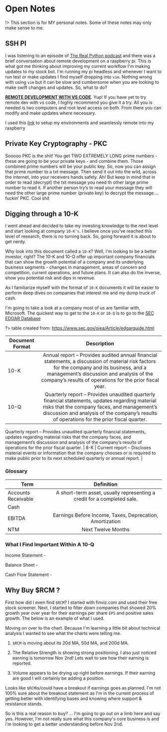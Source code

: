 # Open Notes
!> This section is for MY personal notes. Some of these notes may only make sense to me. 

## SSH PI

I was listening to an episode of [The Real Python podcast](https://realpython.com/podcasts/rpp/) and there was a brief conversation about remote development on a raspberry pi. This is what got me thinking about improving my current workflow I'm making updates to my stock bot. I'm running my pi headless and whenever I want to run test or make updates I find myself dropping into `vim`. Nothing wrong with using `vim` but it can be slow and cumbersome when you are looking to make swift changes and updates. So, what to do? 

**[REMOTE DEVELOPMENT WITH VS CODE](https://code.visualstudio.com/docs/remote/remote-overview)**. Yup! If you have yet to try remote dev with vs code, I highly recommend you give it a try. All you is needed is two computers and root level access on both. From there you can modify and make updates where necessary.

I used this [link](https://medium.com/@pythonpow/remote-development-on-a-raspberry-pi-with-ssh-and-vscode-a23388e24bc7) to setup my environments and seamlessly remote into my raspberry

## Private Key Cryptography - PKC

Sooooo PKC is the shit! You get TWO EXTREMELY LONG prime numbers - these are going to be your private keys - and combine them. Those combined prime numbers will be your public key. So, now you can assign that prime number to a txt message. Then send it out into the wild, across the internet, into your receivers hands safely. Ah! But keep in mind that in order to read (decrypt) the txt message you need th other large prime number to read it. If another person try’s to read your message they will need the other large prime number (private key) to decrypt the message.... fuckin’ PKC. Cool shit

## Digging through a 10-K

I went ahead and decided to take my investing knowledge to the next level and start looking at company `10-K's`. I believe once you've reached this level of research, there is no turning back. So, going forward it is about to get nerdy.

Why look into this document called a `10-K`? Well, I'm looking to be a better investor, right? The 10-K and 10-Q offer up important company financials that can show the growth potential of a company and its underlying business segments  - changes in management, areas of concern and competition, current operations, and future plans. It can also do the inverse, show you potential risk and dips in revenue.

As I familiarize myself with the format of `10-K` documents it will be easier to perform deep dives on companies that interest me and my dump truck of cash.

I'm going to take a look at a company most of us are familiar with, Microsoft. The quickest way to get to the `10-K` or `10-Q` is to go to the [SEC EDGAR Database](https://www.sec.gov/edgar/searchedgar/companysearch.html)

?> table created from: https://www.sec.gov/oiea/Article/edgarguide.html

| Document Format           | Description               |
| ------------------------- | :-------------------------:|
| 10-K | Annual report – Provides audited annual financial statements, a discussion of material risk factors for the company and its business, and a management’s discussion and analysis of the company’s results of operations for the prior fiscal year.|
| 10-Q | Quarterly report – Provides unaudited quarterly financial statements, updates regarding material risks that the company faces, and management’s discussion and analysis of the company’s results of operations for the prior fiscal quarter. |
Quarterly report – Provides unaudited quarterly financial statements, updates regarding material risks that the company faces, and management’s discussion and analysis of the company’s results of operations for the prior fiscal quarter.
| 8-K | Current report – Discloses material events or information that the company chooses or is required to make public prior to its next scheduled quarterly or annual report. | 

### Glossary

| Term           | Definition               |
| -------------- | :-------------------------:|
| Accounts Receivable | A short-term asset, usually representing a credit for a completed sale.|
| Cash | 
| EBITDA | Earnings Before Income, Taxes, Deprecation, Amortization
| NTM | Next Twelve Months
### What I Find Important Within A 10-Q 

Income Statement - 

Balance Sheet - 

Cash Flow Statement -

## Why Buy $RCM ?

First how did I even find `$RCM`? I started with finviz.com and used their free stock screener. Next, I started to filter down companies that showed 20% growth year over year for their earnings per share `EPS` and positive sales growth. The below is an example of what I used. 

Moving on over to the chart. Because I'm learning a little bit about technical analysis I wanted to see what the charts were telling me.

1. `$RCM` is moving about its 20d MA, 50d MA, and 200d MA.

1. The Relative Strength is showing strong positioning. I also just noticed earning is tomorrow Nov 2nd! Lets wait to see how their earning is reported. 

1. Volume appears to be drying up right before earnings. If their earning are good I will certainly be adding a position.

Looks like `$RCM`is/could have a breakout if earnings goes as planned. I'm not 100% sure about the breakout statement as I'm in the current process of getting better with identifying bases and knowing where support & resistance stands.

So is this a real reason to buy? ... I'm going to go out on a limb here and say yes. However, I'm not really sure what this company's core business is and i'm looking to get a better understanding before Nov 2nd.